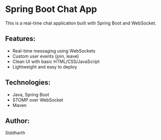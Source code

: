 # Spring Boot Chat App

This is a real-time chat application built with Spring Boot and WebSocket.

## Features:
- Real-time messaging using WebSockets
- Custom user events (join, leave)
- Clean UI with basic HTML/CSS/JavaScript
- Lightweight and easy to deploy

## Technologies:
- Java, Spring Boot
- STOMP over WebSocket
- Maven

## Author:
Siddharth
